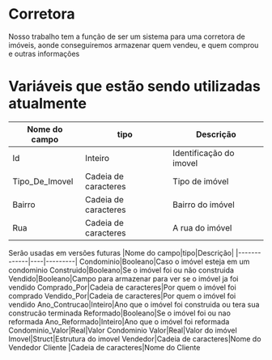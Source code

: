 # Corretora
Nosso trabalho tem a função de ser um sistema para uma corretora de imóveis, aonde conseguiremos armazenar quem vendeu, e quem comprou e outras informações


# Variáveis que estão sendo utilizadas atualmente
|Nome do campo|tipo|Descrição|
|-------------|----|---------|
Id|Inteiro|Identificação do imovel 
Tipo_De_Imovel|Cadeia de caracteres|Tipo de imóvel
Bairro  |Cadeia de caracteres|Bairro do imóvel
Rua|Cadeia de caracteres|A rua do imóvel


Serão usadas em versões futuras
|Nome do campo|tipo|Descrição|
|-------------|----|---------|
Condominio|Booleano|Caso o imóvel esteja em um condominio
Construido|Booleano|Se o imóvel foi ou não construida
Vendido|Booleano|Campo para armazenar para ver se o imóvel ja foi vendido
Comprado_Por|Cadeia de caracteres|Por quem o imóvel foi comprado
Vendido_Por|Cadeia de caracteres|Por quem o imóvel foi vendido
Ano_Contrucao|Inteiro|Ano que o imóvel foi construida ou tera sua construcão terminada
Reformado|Booleano|Se o imóvel foi ou nao reformada
Ano_Reformado|Inteiro|Ano que o imóvel foi reformada 
Condominio_Valor|Real|Valor Condominio
Valor|Real|Valor do imóvel
Imovel|Struct|Estrutura do imovel
Vendedor|Cadeia de caracteres|Nome do Vendedor
Cliente |Cadeia de caracteres|Nome do Cliente
